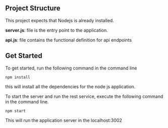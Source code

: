 ## Project Structure ##

This project expects that Nodejs is already installed.

**server.js**: file is the entry point to the application. 

**api.js**: file contains the functional definition for api endpoints

## Get Started ##

To get started, run the following command in the command line


```npm install```

this will install all the dependencies for the node js application.

To start the server and run the rest service, execute the following command in the command line.


```npm start``` 

This will run the application server in the localhost:3002
